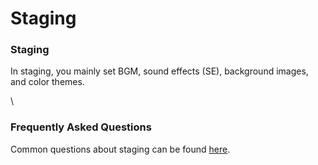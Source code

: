 # Staging

### Staging

In staging, you mainly set BGM, sound effects (SE), background images, and color themes.

\

### Frequently Asked Questions

Common questions about staging can be found [here](../QandA.md#bgm-se).
